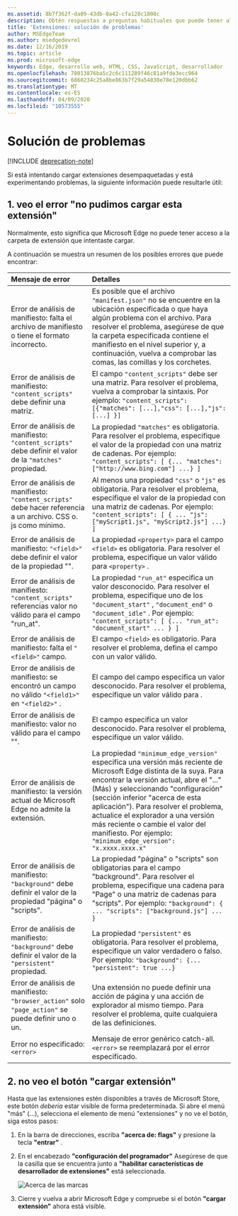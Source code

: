 ```yaml
---
ms.assetid: 8b7f362f-da09-43db-8a42-cfa128c1808c
description: Obtén respuestas a preguntas habituales que puede tener al cargar extensiones desempaquetadas.
title: 'Extensiones: solución de problemas'
author: MSEdgeTeam
ms.author: msedgedevrel
ms.date: 12/16/2019
ms.topic: article
ms.prod: microsoft-edge
keywords: Edge, desarrollo web, HTML, CSS, JavaScript, desarrollador
ms.openlocfilehash: 78013876ba5c2c6c111289f46c81a9fde3ecc964
ms.sourcegitcommit: 6860234c25a8be863b7f29a54838e78e120dbb62
ms.translationtype: MT
ms.contentlocale: es-ES
ms.lasthandoff: 04/09/2020
ms.locfileid: "10573555"
---
```

# Solución de problemas  

[!INCLUDE [deprecation-note](includes/deprecation-note.md)]  

Si está intentando cargar extensiones desempaquetadas y está experimentando problemas, la siguiente información puede resultarle útil:

## 1. veo el error "no pudimos cargar esta extensión"

Normalmente, esto significa que Microsoft Edge no puede tener acceso a la carpeta de extensión que intentaste cargar.

A continuación se muestra un resumen de los posibles errores que puede encontrar:

Mensaje de error | Detalles
:--------- | :------------
Error de análisis de manifiesto: falta el archivo de manifiesto o tiene el formato incorrecto. | Es posible que el archivo `"manifest.json"` no se encuentre en la ubicación especificada o que haya algún problema con el archivo. Para resolver el problema, asegúrese de que la carpeta especificada contiene el manifiesto en el nivel superior y, a continuación, vuelva a comprobar las comas, las comillas y los corchetes.
Error de análisis de manifiesto: `"content_scripts"` debe definir una matriz. | El campo `"content_scripts"` debe ser una matriz. Para resolver el problema, vuelva a comprobar la sintaxis. Por ejemplo: `"content_scripts": [{"matches": [...],"css": [...],"js": [...] }]`
Error de análisis de manifiesto: `"content_scripts"` debe definir el valor de la `"matches"` propiedad. | La propiedad `"matches"` es obligatoria. Para resolver el problema, especifique el valor de la propiedad con una matriz de cadenas. Por ejemplo: `"content_scripts": [ {... "matches": ["http://www.bing.com"] ...} ]`
Error de análisis de manifiesto: `"content_scripts"` debe hacer referencia a un archivo. CSS o. js como mínimo. | Al menos una propiedad `"css"` o `"js"` es obligatoria. Para resolver el problema, especifique el valor de la propiedad con una matriz de cadenas. Por ejemplo: `"content_scripts": [ { ... "js": ["myScript1.js", "myScript2.js"] ...} ]`
Error de análisis de manifiesto: `"<field>"` debe definir el valor de la <property> propiedad "". | La propiedad `<property>` para el campo `<field>` es obligatoria. Para resolver el problema, especifique un valor válido para `<property>` .
Error de análisis de manifiesto: `"content_scripts"` referencias valor no válido para el campo "run_at". | La propiedad `"run_at"` especifica un valor desconocido. Para resolver el problema, especifique uno de los `"document_start"` , `"document_end"` o `"document_idle"` . Por ejemplo: `"content_scripts": [ {... "run_at": "document_start" ... } ]`
Error de análisis de manifiesto: falta el `"<field>"` campo. | El campo `<field>` es obligatorio. Para resolver el problema, defina el campo con un valor válido.
Error de análisis de manifiesto: se encontró un campo no válido `"<field1>"` en `"<field2>"` . | El campo del <field1> campo <field2> especifica un valor desconocido. Para resolver el problema, especifique un valor válido para <field1> .
Error de análisis de manifiesto: valor no válido para el <field> campo "". | El campo <field> especifica un valor desconocido. Para resolver el problema, especifique un valor válido.
Error de análisis de manifiesto: la versión actual de Microsoft Edge no admite la extensión. | La propiedad `"minimum_edge_version"` especifica una versión más reciente de Microsoft Edge distinta de la suya. Para encontrar la versión actual, abre el "..." (Más) y seleccionando "configuración" (sección inferior "acerca de esta aplicación"). Para resolver el problema, actualice el explorador a una versión más reciente o cambie el valor del manifiesto. Por ejemplo: `"minimum_edge_version": "x.xxxx.xxxx.x"`
Error de análisis de manifiesto: `"background"` debe definir el valor de la propiedad "página" o "scripts". | La propiedad "página" o "scripts" son obligatorias para el campo "background". Para resolver el problema, especifique una cadena para "Page" o una matriz de cadenas para "scripts". Por ejemplo: `"background": { ... "scripts": ["background.js"] ... }`
Error de análisis de manifiesto: `"background"` debe definir el valor de la `"persistent"` propiedad. | La propiedad `"persistent"` es obligatoria. Para resolver el problema, especifique un valor verdadero o falso. Por ejemplo: `"background": {... "persistent": true ...}`
Error de análisis de manifiesto: `"browser_action"` solo `"page_action"` se puede definir uno o un. | Una extensión no puede definir una acción de página y una acción de explorador al mismo tiempo. Para resolver el problema, quite cualquiera de las definiciones.
Error no especificado: `<error>` | Mensaje de error genérico catch-all. `<error>` se reemplazará por el error especificado.


## 2. no veo el botón "cargar extensión"
Hasta que las extensiones estén disponibles a través de Microsoft Store, este botón *debería* estar visible de forma predeterminada. Si abre el menú "más" (...), selecciona el elemento de menú "extensiones" y no ve el botón, siga estos pasos:

1. En la barra de direcciones, escriba **"acerca de: flags"** y presione la tecla **"entrar"** .
2. En el encabezado **"configuración del programador"** Asegúrese de que la casilla que se encuentra junto a **"habilitar características de desarrollador de extensiones"** está seleccionada.

   ![Acerca de las marcas](./media/aboutflags.PNG)  

3. Cierre y vuelva a abrir Microsoft Edge y compruebe si el botón **"cargar extensión"** ahora está visible.
